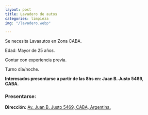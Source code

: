 ```yaml
---
layout: post
title: Lavadero de autos
categories: limpieza
img: "/lavadero.webp"

---
```

Se necesita Lavaautos en Zona CABA.

Edad: Mayor de 25 años.

Contar con experiencia previa.

Turno día/noche.

**Interesados presentarse a partir de las 8hs en: Juan B. Justo 5469, CABA.**

### Presentarse:

**Dirección:** [Av. Juan B. Justo 5469, CABA, Argentina. ](https://goo.gl/maps/m31TawYtc2j2HmnM8)